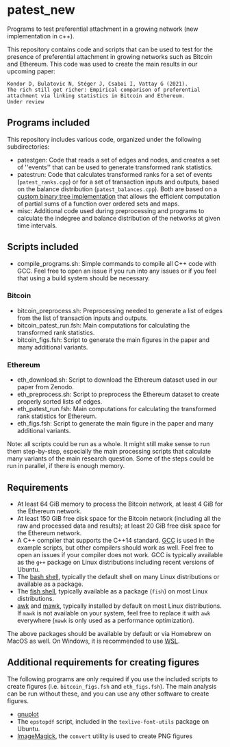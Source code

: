 # patest_new
Programs to test preferential attachment in a growing network (new implementation in c++).

This repository contains code and scripts that can be used to test for the presence of preferential attachment in growing networks such as Bitcoin and Ethereum. This code was used to create the main results in our upcoming paper:
```
Kondor D, Bulatovic N, Stéger J, Csabai I, Vattay G (2021).
The rich still get richer: Empirical comparison of preferential attachment via linking statistics in Bitcoin and Ethereum.
Under review
```

## Programs included

This repository includes various code, organized under the following subdirectories:
- patestgen: Code that reads a set of edges and nodes, and creates a set of ''events'' that can be used to generate transformed rank statistics.
- patestrun: Code that calculates transformed ranks for a set of events (`patest_ranks.cpp`) or for a set of transaction inputs and outputs, based on the balance distribution (`patest_balances.cpp`). Both are based on a [custom binary tree implementation](https://github.com/dkondor/orbtree) that allows the efficient computation of partial sums of a function over ordered sets and maps.
- misc: Additional code used during preprocessing and programs to calculate the indegree and balance distribution of the networks at given time intervals.

## Scripts included

- compile_programs.sh: Simple commands to compile all C++ code with GCC. Feel free to open an issue if you run into any issues or if you feel that using a build system should be necessary.

### Bitcoin
 
- bitcoin_preprocess.sh: Preprocessing needed to generate a list of edges from the list of transaction inputs and outputs.
- bitcoin_patest_run.fsh: Main computations for calculating the transformed rank statistics.
- bitcoin_figs.fsh: Script to generate the main figures in the paper and many additional variants.

### Ethereum

- eth_download.sh: Script to download the Ethereum dataset used in our paper from Zenodo.
- eth_preprocess.sh: Script to preprocess the Ethereum dataset to create properly sorted lists of edges.
- eth_patest_run.fsh: Main computations for calculating the transformed rank statistics for Ethereum.
- eth_figs.fsh: Script to generate the main figure in the paper and many additional variants.

Note: all scripts could be run as a whole. It might still make sense to run them step-by-step, especially the main processing scripts that calculate many variants of the main research question. Some of the steps could be run in parallel, if there is enough memory.


## Requirements

- At least 64 GiB memory to process the Bitcoin network, at least 4 GiB for the Ethereum network. 
- At least 150 GiB free disk space for the Bitcoin network (including all the raw and processed data and results); at least 20 GiB free disk space for the Ethereum network.
- A C++ compiler that supports the C++14 standard. [GCC](https://gcc.gnu.org/) is used in the example scripts, but other compilers should work as well. Feel free to open an issues if your compiler does not work. GCC is typically available as the `g++` package on Linux distributions including recent versions of Ubuntu.
- The [bash shell](http://tiswww.case.edu/php/chet/bash/bashtop.html), typically the default shell on many Linux distributions or available as a package.
- The [fish shell](https://fishshell.com/), typically available as a package (`fish`) on most Linux distributions.
- [awk](https://www.gnu.org/software/gawk/) and [mawk](https://invisible-island.net/mawk/), typically installed by default on most Linux distributions. If `mawk` is not available on your system, feel free to replace it with `awk` everywhere (`mawk` is only used as a performance optimization).

The above packages should be available by default or via Homebrew on MacOS as well. On Windows, it is recommended to use [WSL](https://docs.microsoft.com/en-us/windows/wsl/install-win10).

## Additional requirements for creating figures

The following programs are only required if you use the included scripts to create figures (i.e. `bitcoin_figs.fsh` and `eth_figs.fsh`). The main analysis can be run without these, and you can use any other software to create figures.

- [gnuplot](http://gnuplot.info/)
- The `epstopdf` script, included in the `texlive-font-utils` package on Ubuntu.
- [ImageMagick](https://imagemagick.org/), the `convert` utility is used to create PNG figures


